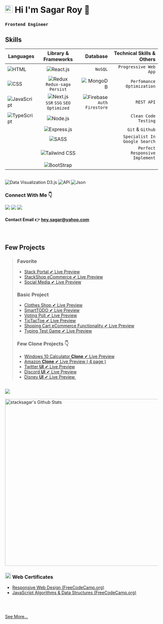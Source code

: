 # <img src="https://i.ibb.co/tB8bvL8/mr-sagar.jpg" width="25" /> Hi I'm Sagar Roy 👋

### `Frontend Engineer`

## Skills

| Languages                                                                          |                                            Library & Frameworks                                             |                                                                                              Database |      Technical Skills & Others |
| ---------------------------------------------------------------------------------- | :---------------------------------------------------------------------------------------------------------: | ----------------------------------------------------------------------------------------------------: | -----------------------------: |
| <img src="https://img.shields.io/badge/-HTML-red" alt="HTML" />                    |              <img src="https://img.shields.io/badge/-React.js-informational" alt="React.js" />              |                                                                                               `NoSQL` |          `Progressive Web App` |
| <img src="https://img.shields.io/badge/-CSS-blueviolet" alt="CSS" />               |      <img src="https://img.shields.io/badge/-Redux-blue" alt="Redux" /> <br /> `Redux-saga` `Persist`       |                               <img src="https://img.shields.io/badge/-MongoDB-green" alt="MongoDB" /> |      `Perfomance Optimization` |
| <img src="https://img.shields.io/badge/-JavaScript-yellow" alt="JavaScript" />     | <img src="https://img.shields.io/badge/-Next.js-orange" alt="Next.js" /> <br /> `SSR` `SSG` `SEO Optimized` | <img src="https://img.shields.io/badge/-Firebase-success" alt="Firebase" /> <br /> `Auth` `Firestore` |                    ` REST API` |
| <img src="https://img.shields.io/badge/-TypeScript-blueviolet" alt="TypeScript" /> |                <img src="https://img.shields.io/badge/-Node.js-brightgreen" alt="Node.js" />                |                                                                                                       |        ` Clean Code` `Testing` |
|                                                                                    |                <img src="https://img.shields.io/badge/-Express.js-green" alt="Express.js" />                |                                                                                                       |              ` Git` & `Github` |
|                                                                                    |                     <img src="https://img.shields.io/badge/-SASS-orange" alt="SASS" />                      |                                                                                                       |  `Specialist In Google Search` |
|                                                                                    |             <img src="https://img.shields.io/badge/-Tailwind CSS-success" alt="Tailwind CSS" />             |                                                                                                       | `Perfect Responsive Implement` |
|                                                                                    |                 <img src="https://img.shields.io/badge/-Bootstrap-blue" alt="BootStrap" />                  |                                                                                                       |                                |

<br />
 <img src="https://img.shields.io/badge/-Data Visualization_(D3.js)-yellowgreen" alt="Data Visualization D3.js" />
     <img src="https://img.shields.io/badge/-API-informational" alt="API" />
     <img src="https://img.shields.io/badge/-JSON-green" alt="Json" />

### Connect With Me 👇

[![](https://img.shields.io/badge/%20-Linkedin-blue?color=blue&labelColor=blue&logo=linkedin&logoColor=white)](https://www.linkedin.com/in/stacksagar "@stacksagar linkedin profile") [![](https://img.shields.io/badge/%20-Twitter-blue?color=blue&labelColor=blue&logo=twitter&logoColor=white)](https://www.twitter.com/stacksagar "@stacksagar twitter profile") [![](https://img.shields.io/badge/%20-Facebook-blue?color=blue&labelColor=blue&logo=facebook&logoColor=white)](https://www.facebook.com/stacksagar "@stacksagar facebook profile")

#### Contact Email 👉 <a href="mailto:hey.sagar@yahoo.com">hey.sagar@yahoo.com</a>

<br />
 

## Few Projects
> ### Favorite
>
> - <a href="https://stackportal.vercel.app"> Stack Portal ✔ Live Preview </a>
> - <a href="https://stacksagar.github.io/stackshop"> StackShop eCommerce ✔ Live Preview </a> 
> - <a href="https://stacksagar.github.io/stacksocial"> Social Media ✔ Live Preview </a> 
>
> ### Basic Project
>
> - <a href="https://stacksagar.github.io/aio-clothes-shop"> Clothes Shop ✔ Live Preview </a>
> - <a href="https://stacksagar.github.io/smart-todo"> SmartTODO ✔ Live Preview </a>
> - <a href="https://stacksagar.github.io/smart-poll"> Voting Poll ✔ Live Preview </a>
> - <a href="https://stacksagar.github.io/tic-tac-toe"> TicTacToe ✔ Live Preview </a>
> - <a href="https://stacksagar.github.io/eCommerce-shopping-cart"> Shoping Cart eCommerce Functionality ✔ Live Preview </a>
> - <a href="https://stacksagar.github.io/typing-test"> Typing Test Game ✔ Live Preview </a>
>
> ### Few Clone Projects 👇
>
> - <a href="https://stacksagar.github.io/windows10-calculator-clone"> Windows 10 Calculator **Clone** ✔ Live Preview </a>
> - <a href="https://stacksagar.github.io/amazon-clone"> Amazon **Clone** ✔ Live Preview ( 4 page ) </a> 
> - <a href="https://stacksagar.github.io/twitter-ui"> Twitter **UI** ✔ Live Preview </a>
> - <a href="https://stacksagar.github.io/discord-clone"> Discord **UI** ✔ Live Preview </a>
> - <a href="https://stacksagar.github.io/disney-plus-ui"> Disney **UI** ✔ Live Preview </a>
`  `

 <br/>

<a href="https://github.com/stacksagar">
  <img align="center" src="https://github-readme-stats.vercel.app/api/top-langs/?username=stacksagar&theme=light&hide_langs_below=1" />
</a>

<br />
<br />

<img width="550" alt="stacksagar's Github Stats"  src="https://github-readme-stats.vercel.app/api?username=stacksagar&show_icons=true"/>

### <img src="https://png.pngtree.com/png-clipart/20190614/original/pngtree-certificate-icon-png-image_3715104.jpg" width="20" /> Web Certificates

- <a href="https://www.freecodecamp.org/certification/stacksagar/responsive-web-design">Responsive Web Design (FreeCodeCamp.org) </a>
- <a href="https://www.freecodecamp.org/certification/stacksagar/javascript-algorithms-and-data-structures">JavaScript Algorithms & Data Structures (FreeCodeCamp.org) </a>

<br />
<br />

<a href="https://stacksagar.netlify.app"> See More... </a>
